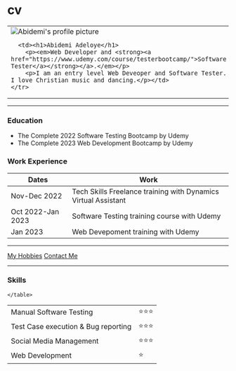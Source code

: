 # cv 
<html>
 <head>
    <meta charset="UTF-8">
    <title>Abidemi's personal site</title>
    <link rel="stylesheet" href="css/styles.css">

  </head>


  <body>
  <table cellspacing="20"> 
      <td><image src="https://pbs.twimg.com/profile_images/932675433186938880/B4eO1Vg-_400x400.jpg" alt="Abidemi's profile picture"></image>
      
      <td><h1>Abidemi Adeloye</h1>
        <p><em>Web Developer and <strong><a href="https://www.udemy.com/course/testerbootcamp/">Software Tester</a></strong></a>.</em></p>
        <p>I am an entry level Web Deveoper and Software Tester. I love Christian music and dancing.</p></td>
    </tr>
  </table>
    
  <hr>
  <h3>Education</h3>
  <ul>
     <li>The Complete 2022 Software Testing Bootcamp by Udemy</li>
      <li>The Complete 2023 Web Development Bootcamp by Udemy</li>
  </ul>
  <h3>Work Experience</h3>
  <table>
  <body>
    <thead>
      <tr>
        <th>Dates</th>
        <th>Work</th>
      </tr>
    </thead>
    <tr>
      <td>Nov-Dec 2022</td>
      <td>Tech Skills Freelance training with Dynamics Virtual Assistant</td>
    </tr>
    <tr>
      <td>Oct 2022-Jan 2023</td>
      <td>Software Testing training course with Udemy</td>
    </tr>
    <tr>
      <td>Jan 2023</td>
      <td>Web Devepoment training with Udemy</td>
    </tr>
   </table>
  <hr>
  <a href="Hobbies.html">My Hobbies</a>
  <a href="Contact me.html">Contact Me</a>
  <hr>
  
    
  <h3>Skills</h3>
    <table>
      <tr>
        <td>Manual Software Testing</td>
        <td>⭐⭐⭐</td>
      </tr>
      <tr>
        <td>Test Case execution & Bug reporting</td>
        <td>⭐⭐⭐</td>
       </tr>
       <tr>
        <td>Social Media Management</td>
        <td>⭐⭐⭐</td>
       </tr>
       <tr>
        <td>Web Development</td>
        <td>⭐</td>
       </tr>
      
    </table>

    
      
    
        
     
      
    
</body>
</html>

